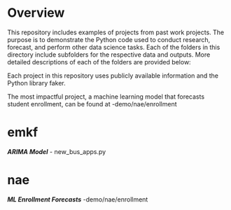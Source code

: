# Overview
This repository includes examples of projects from past work projects. The purpose is to demonstrate the Python code used to conduct research, forecast, and perform other data science tasks. Each of the folders in this directory include subfolders for the respective data and outputs. More detailed descriptions of each of the folders are provided below:

Each project in this repository uses publicly available information and the Python library faker. 

The most impactful project, a machine learning model that forecasts student enrollment, can be found at -demo/nae/enrollment

# emkf

***ARIMA Model*** - new_bus_apps.py

# nae

***ML Enrollment Forecasts*** -demo/nae/enrollment


